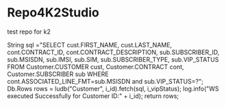 # Repo4K2Studio

test repo for k2


String sql ="SELECT cust.FIRST_NAME, cust.LAST_NAME, cont.CONTRACT_ID, cont.CONTRACT_DESCRIPTION, sub.SUBSCRIBER_ID, sub.MSISDN, sub.IMSI, sub.SIM, sub.SUBSCRIBER_TYPE, sub.VIP_STATUS FROM Customer.CUSTOMER cust, Customer.CONTRACT cont, Customer.SUBSCRIBER sub WHERE cont.ASSOCIATED_LINE_FMT=sub.MSISDN and sub.VIP_STATUS=?";
Db.Rows rows = ludb("Customer", i_id).fetch(sql, i_vipStatus);
log.info("WS executed Successfully for Customer ID:" + i_id);
return rows;
